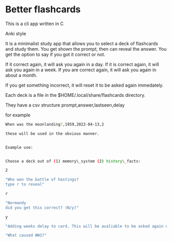 # Better flashcards
This is a cli app written in C

Anki style

It is a minimalist study app that allows you to select a deck of flashcards and study them.
You get shown the prompt, then can reveal the answer.
You get the option to say if you got it correct or not.

If it correct again, it will ask you again in a day.
If it is correct again, it will ask you again in a week.
If you are correct again, it will ask you again in about a month.

If you get something incorrect, it will reset it to be asked again immedately.

Each deck is a file in the $HOME/.local/share/flashcards directory.

They have a csv structure
prompt,answer,lastseen,delay

for example
```bash
When was the moonlanding?,1959,2022-04-13,2

these will be used in the obvious manner.


Example use:


Choose a deck out of (1) memory\_system (2) history\_facts:

2

"Who won the battle of hastings?
type r to reveal"

r

"Normandy
did you get this correct? (N/y)"

y

"Adding weeks delay to card. This will be avaliable to be asked again on 2023-02-3. It is the 3rd time you got this correct"

"What caused WW1?"
```
